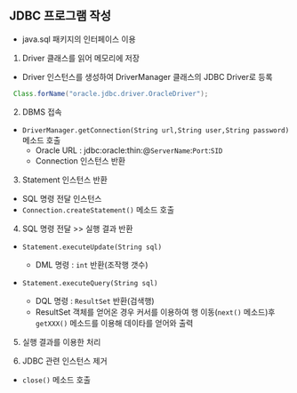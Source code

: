 ## JDBC 프로그램 작성 
- java.sql 패키지의 인터페이스 이용
 
1. Driver 클래스를 읽어 메모리에 저장 
 
- Driver 인스턴스를 생성하여 DriverManager 클래스의 JDBC Driver로 등록
 ```java
  Class.forName("oracle.jdbc.driver.OracleDriver");
 ```
 
2. DBMS 접속
 
- `DriverManager.getConnection(String url,String user,String password)` 메소드 호출
  - Oracle URL : jdbc:oracle:thin:@`ServerName`:`Port`:`SID`
  - Connection 인스턴스 반환 

3. Statement 인스턴스 반환 
- SQL 명령 전달 인스턴스
- `Connection.createStatement()` 메소드 호출
 
4. SQL 명령 전달 >> 실행 결과 반환
 
- `Statement.executeUpdate(String sql)`
  - DML 명령 : `int` 반환(조작행 갯수)

- `Statement.executeQuery(String sql)` 
  - DQL 명령 : `ResultSet` 반환(검색행)
  - ResultSet 객체를 얻어온 경우 커서를 이용하여 행 이동(`next()` 메소드)후 `getXXX()` 메소드를 이용해 데이타를 얻어와 출력
 
5. 실행 결과를 이용한 처리

6. JDBC 관련 인스턴스 제거 
- `close()` 메소드 호출
